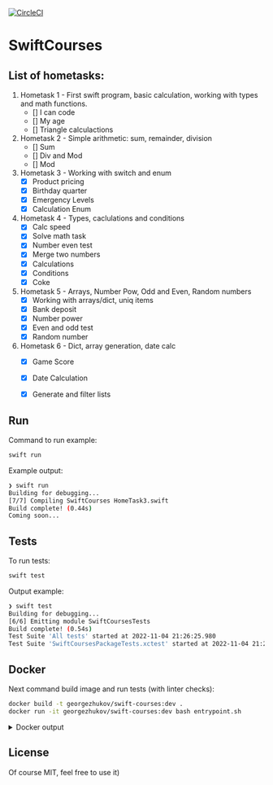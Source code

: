 [![CircleCI](https://dl.circleci.com/status-badge/img/gh/GeorgeZhukov/swift-courses/tree/main.svg?style=svg)](https://dl.circleci.com/status-badge/redirect/gh/GeorgeZhukov/swift-courses/tree/main)


# SwiftCourses


## List of hometasks:
  1. Hometask 1 - First swift program, basic calculation, working with types and math functions.
      - [] I can code
      - [] My age
      - [] Triangle calculactions
  1. Hometask 2 - Simple arithmetic: sum, remainder, division
      - [] Sum
      - [] Div and Mod
      - [] Mod
  1. Hometask 3 - Working with switch and enum
      - [x] Product pricing
      - [x] Birthday quarter
      - [x] Emergency Levels
      - [x] Calculation Enum
  1. Hometask 4 - Types, caclulations and conditions
      - [x] Calc speed
      - [x] Solve math task
      - [x] Number even test
      - [x] Merge two numbers
      - [x] Calculations
      - [x] Conditions
      - [x] Coke
  1. Hometask 5 - Arrays, Number Pow, Odd and Even, Random numbers
      - [x] Working with arrays/dict, uniq items
      - [x] Bank deposit
      - [x] Number power
      - [x] Even and odd test
      - [x] Random number 
      
  1. Hometask 6 - Dict, array generation, date calc
      - [x] Game Score
      - [x] Date Calculation
      - [x] Generate and filter lists



## Run

Command to run example:
```bash
swift run
```


Example output:
```bash
❯ swift run
Building for debugging...
[7/7] Compiling SwiftCourses HomeTask3.swift
Build complete! (0.44s)
Coming soon...
```


## Tests

To run tests:
```bash
swift test
```


Output example:
```bash
❯ swift test
Building for debugging...
[6/6] Emitting module SwiftCoursesTests
Build complete! (0.54s)
Test Suite 'All tests' started at 2022-11-04 21:26:25.980
Test Suite 'SwiftCoursesPackageTests.xctest' started at 2022-11-04 21:26:25.981

```


## Docker

Next command build image and run tests (with linter checks):
```bash
docker build -t georgezhukov/swift-courses:dev .
docker run -it georgezhukov/swift-courses:dev bash entrypoint.sh

```

<details>
  <summary>Docker output</summary>
Coming soon....
</details>


## License

Of course MIT, feel free to use it)

